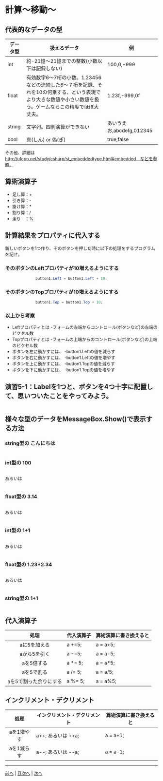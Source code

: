 # 計算～移動～

## 代表的なデータの型
|データ型|扱えるデータ|例|
|-------|-----------|--|
|int    | 約-21憶～21憶までの整数(小数以下は記録しない)  |100,0,-999|
|float  | 有効数字6～7桁の小数。1.23456などの連続した6～７桁を記録、それを10の何乗する、という表現でより大きな数値や小さい数値を扱う。ゲームならこの精度でほぼ大丈夫。 |1.23f,-999,0f  |
|string | 文字列。四則演算ができない   |あいうえお,abcdefg,012345  |
|bool   | 真(しん) or 偽(ぎ)  |true,false  |

その他、詳細は http://ufcpp.net/study/csharp/st_embeddedtype.html#embedded　などを参照。

## 算術演算子
- 足し算：+ 
- 引き算：-
- 掛け算：*
- 割り算：/
- 余り　：%

## 計算結果をプロパティに代入する
新しいボタンを1つ作り、そのボタンを押した時に以下の処理をするプログラムを記せ。

### そのボタンのLeftプロパティが10増えるようにする
```cs
              button1.Left = button1.Left + 10;
```

### そのボタンのTopプロパティが10増えるようにする
```cs
              button1.Top = button1.Top + 10;
```

### 以上から考察
- Leftプロパティとは
  -フォームの左端からコントロール(ボタンなど)の左端のピクセル数
- Topプロパティとは
  -フォームの上端からのコントロール(ボタンなど)の上端のピクセル数
- ボタンを左に動かすには、
  -button1.Leftの値を減らす
- ボタンを右に動かすには、
  -button1.Leftの値を増やす
- ボタンを上に動かすには、
  -button1.Topの値を減らす
- ボタンを下に動かすには、
  -button1.Topの値を増やす

## 演習5-1：Labelを1つと、ボタンを4つ十字に配置して、思いついたことをやってみよう。

```cs

```

## 様々な型のデータをMessageBox.Show()で表示する方法
### string型の こんにちは
```cs

```

### int型の 100
```cs

```

あるいは

```cs
```

### float型の 3.14
```cs

```

あるいは

```cs

```

### int型の 1+1
```cs

```

あるいは

```cs

```

### float型の 1.23*2.34
```cs

```

あるいは

```cs

```

### string型の 1+1
```cs

```

## 代入演算子
|処理                   |代入演算子|算術演算に書き換えると|
|:---------------------:|---------|-------------------|
|aに5を加える            |  a +=5;    |  a = a+5;                 |
|aから5を引く           |   a -=5;    |  a = a-5;                 |
|aを5倍する             |  a *= 5;    |  a = a*5;                |
|aを5で割る             |  a /= 5;   |   a = a/5;                |
|aを5で割った余りにする   | a %= 5;    |  a = a%5;                 |

## インクリメント・デクリメント
|処理      |インクリメント・デクリメント|算術演算に書き換えると|
|:-------:|--------------------------|----------------------|
|aを1増やす|   a++; あるいは ++a;                       | a = a+1;                  |		
|aを1減らす|	 a--; あるいは --a;                     |   a = a-1;                |

---

[前へ](04.md) | [目次へ](README.md#%E7%9B%AE%E6%AC%A1) | [次へ](06.md)
